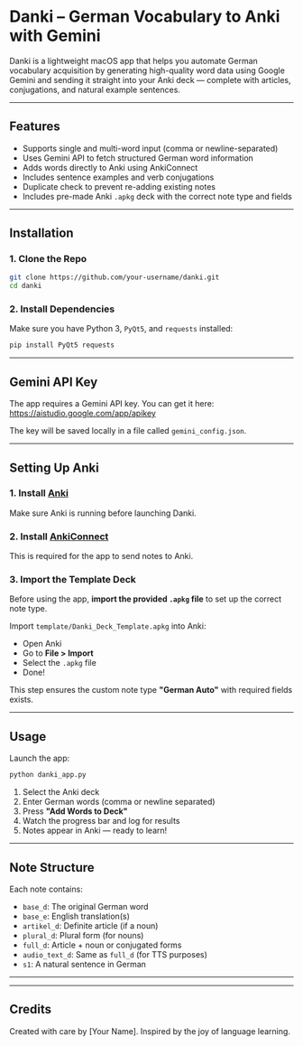 # Danki – German Vocabulary to Anki with Gemini

Danki is a lightweight macOS app that helps you automate German vocabulary acquisition by generating high-quality word data using Google Gemini and sending it straight into your Anki deck — complete with articles, conjugations, and natural example sentences.

---

## Features

- Supports single and multi-word input (comma or newline-separated)
- Uses Gemini API to fetch structured German word information
- Adds words directly to Anki using AnkiConnect
- Includes sentence examples and verb conjugations
- Duplicate check to prevent re-adding existing notes
- Includes pre-made Anki `.apkg` deck with the correct note type and fields

---

## Installation

### 1. Clone the Repo
```bash
git clone https://github.com/your-username/danki.git
cd danki
```

### 2. Install Dependencies
Make sure you have Python 3, `PyQt5`, and `requests` installed:
```bash
pip install PyQt5 requests
```

---

## Gemini API Key

The app requires a Gemini API key. You can get it here:  
https://aistudio.google.com/app/apikey

The key will be saved locally in a file called `gemini_config.json`.

---

## Setting Up Anki

### 1. Install [Anki](https://apps.ankiweb.net/)
Make sure Anki is running before launching Danki.

### 2. Install [AnkiConnect](https://ankiweb.net/shared/info/2055492159)
This is required for the app to send notes to Anki.

### 3. Import the Template Deck
Before using the app, **import the provided `.apkg` file** to set up the correct note type.

Import `template/Danki_Deck_Template.apkg` into Anki:
- Open Anki
- Go to **File > Import**
- Select the `.apkg` file
- Done!

This step ensures the custom note type **"German Auto"** with required fields exists.

---

## Usage

Launch the app:
```bash
python danki_app.py
```

1. Select the Anki deck
2. Enter German words (comma or newline separated)
3. Press **"Add Words to Deck"**
4. Watch the progress bar and log for results
5. Notes appear in Anki — ready to learn!

---

## Note Structure

Each note contains:
- `base_d`: The original German word
- `base_e`: English translation(s)
- `artikel_d`: Definite article (if a noun)
- `plural_d`: Plural form (for nouns)
- `full_d`: Article + noun or conjugated forms
- `audio_text_d`: Same as `full_d` (for TTS purposes)
- `s1`: A natural sentence in German

---


---

## Credits

Created with care by [Your Name]. Inspired by the joy of language learning.
